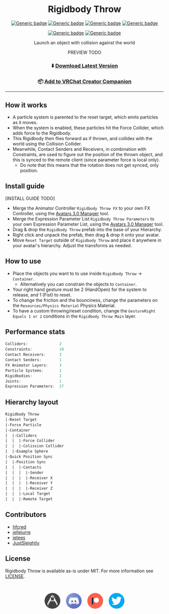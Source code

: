<div align="center">

# Rigidbody Throw

[![Generic badge](https://img.shields.io/github/downloads/VRLabs/Rigidbody-Throw/total?label=Downloads)](https://github.com/VRLabs/Rigidbody-Throw/releases/latest)
[![Generic badge](https://img.shields.io/badge/License-MIT-informational.svg)](https://github.com/VRLabs/Rigidbody-Throw/blob/main/LICENSE)
[![Generic badge](https://img.shields.io/badge/Unity-2019.4.31f1-lightblue.svg)](https://unity3d.com/unity/whats-new/2019.4.31)
[![Generic badge](https://img.shields.io/badge/SDK-AvatarSDK3-lightblue.svg)](https://vrchat.com/home/download)

[![Generic badge](https://img.shields.io/discord/706913824607043605?color=%237289da&label=DISCORD&logo=Discord&style=for-the-badge)](https://discord.vrlabs.dev/)
[![Generic badge](https://img.shields.io/endpoint.svg?url=https%3A%2F%2Fshieldsio-patreon.vercel.app%2Fapi%3Fusername%3Dvrlabs%26type%3Dpatrons&style=for-the-badge)](https://patreon.vrlabs.dev/)

Launch an object with collision against the world

PREVIEW TODO


### ⬇️ [Download Latest Version](https://github.com/VRLabs/Rigidbody-Throw/releases/latest)


### 📦 [Add to VRChat Creator Companion](https://vrlabs.dev/packages?package=dev.vrlabs.rigidbody-throw)

</div>

---

## How it works

* A particle system is parented to the reset target, which emits particles as it moves.
* When the system is enabled, these particles hit the Force Collider, which adds force to the Rigidbody.
* This Rigidbody then flies forward as if thrown, and collides with the world using the Collision Collider.
* Meanwhile, Contact Senders and Receivers, in combination with Constraints, are used to figure out the position of the thrown object, and this is synced to the remote client (since parameter force is local only).
  * Do note that this means that the rotation does not get synced, only position.

## Install guide

[INSTALL GUIDE TODO]

* Merge the Animator Controller ``Rigidbody Throw FX`` to your own FX Controller, using the [Avatars 3.0 Manager](https://github.com/VRLabs/Avatars-3.0-Manager) tool.
* Merge the Expression Parameter List ``Rigidbody Throw Parameters`` to your own Expression Parameter List, using the [Avatars 3.0 Manager](https://github.com/VRLabs/Avatars-3.0-Manager) tool.
* Drag & drop the ``Rigidbody Throw`` prefab into the base of your Hierarchy.
* Right click and unpack the prefab, then drag & drop it onto your avatar.
* Move ``Reset Target`` outside of ``Rigidbody Throw`` and place it anywhere in your avatar's hierarchy. Adjust the transforms as needed.

## How to use

* Place the objects you want to to use inside ``Rigidbody Throw`` -> ``Container``.
    * Alternatively you can constrain the objects to ``Container``.
* Your right hand gesture must be 2 (HandOpen) for the system to release, and 1 (Fist) to reset.
* To change the friction and the bounciness, change the parameters on the ``Resources/Physics Material`` Physics Material.
* To have a custom throwing/reset condition, change the ``GestureRight Equals 1 or 2`` conditions in the ``Rigidbody Throw Main`` layer.  
## Performance stats

```c++
Colliders:              2
Constraints:            10
Contact Receivers:      3
Contact Senders:        1
FX Animator Layers:     3
Particle Systems:       1
Rigidbodies:            2
Joints:                 1
Expression Parameters:  27
```

## Hierarchy layout

```html
Rigidbody Throw
|-Reset Target
|-Force Particle
|-Container
|  |-Colliders
|  |  |-Force Collider
|  |  |-Colission Collider
|  |-Example Sphere
|-Quick Position Sync
|  |-Position Sync
|  |  |-Contacts
|  |  |  |-Sender
|  |  |  |-Receiver X
|  |  |  |-Receiver Y
|  |  |  |-Receiver Z
|  |  |-Local Target
|  |  |-Remote Target
```

## Contributors

* [hfcred](https://github.com/hfcred)
* [jellejurre](https://github.com/jellejurre)
* [jetees](https://github.com/jetees)
* [JustSleightly](links.sleightly.dev)

## License

Rigidbody Throw is available as-is under MIT. For more information see [LICENSE](https://github.com/VRLabs/Rigidbody-Throw/blob/main/LICENSE).

​

<div align="center">

[<img src="https://github.com/VRLabs/Resources/raw/main/Icons/VRLabs.png" width="50" height="50">](https://vrlabs.dev "VRLabs")
<img src="https://github.com/VRLabs/Resources/raw/main/Icons/Empty.png" width="10">
[<img src="https://github.com/VRLabs/Resources/raw/main/Icons/Discord.png" width="50" height="50">](https://discord.vrlabs.dev/ "VRLabs")
<img src="https://github.com/VRLabs/Resources/raw/main/Icons/Empty.png" width="10">
[<img src="https://github.com/VRLabs/Resources/raw/main/Icons/Patreon.png" width="50" height="50">](https://patreon.vrlabs.dev/ "VRLabs")
<img src="https://github.com/VRLabs/Resources/raw/main/Icons/Empty.png" width="10">
[<img src="https://github.com/VRLabs/Resources/raw/main/Icons/Twitter.png" width="50" height="50">](https://twitter.com/vrlabsdev "VRLabs")

</div>


